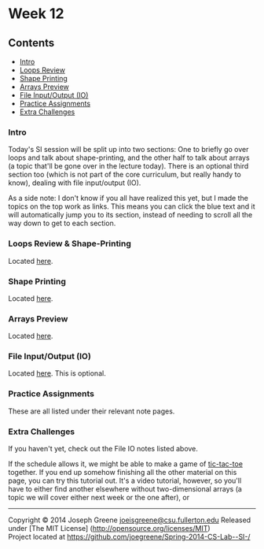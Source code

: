 # Week 12

## Contents
- [Intro](#intro)
- [Loops Review](#loops-review)
- [Shape Printing](#shape-printing)
- [Arrays Preview](#arrays-preview)
- [File Input/Output (IO)](#file-inputoutput-IO)
- [Practice Assignments](#practice-assignments)
- [Extra Challenges](#extra-challenges)

### Intro
Today's SI session will be split up into two sections: One to briefly go over loops and talk about shape-printing, and the other half to talk about arrays 
(a topic that'll be gone over in the lecture today). There is an optional third section too (which is not part of the core curriculum, but really handy 
to know), dealing with file input/output (IO).

As a side note: I don't know if you all have realized this yet, but I made the topics on the top work as links. This means you can click the blue text and it 
will automatically jump you to its section, instead of needing to scroll all the way down to get to each section.

### Loops Review & Shape-Printing
Located [here](Loops.md).

### Shape Printing
Located [here](Shape_printing.md).

### Arrays Preview
Located [here](Arrays.md).

### File Input/Output (IO)
Located [here](File_IO.md). This is optional.

### Practice Assignments
These are all listed under their relevant note pages.

### Extra Challenges
If you haven't yet, check out the File IO notes listed above.

If the schedule allows it, we might be able to make a game of [tic-tac-toe](#http://xoax.net/cpp/crs/console/lessons/Lesson9/) together. If you end up 
somehow finishing all the other material on this page, you can try this tutorial out. It's a video tutorial, however, so you'll have to either find another elsewhere 
without two-dimensional arrays (a topic we will cover either next week or the one after), or 

-------------------------------------------------------------------------------
Copyright &copy; 2014 Joseph Greene <joeisgreene@csu.fullerton.edu>
Released under [The MIT License] (http://opensource.org/licenses/MIT)  
Project located at <https://github.com/joegreene/Spring-2014-CS-Lab--SI-/>
